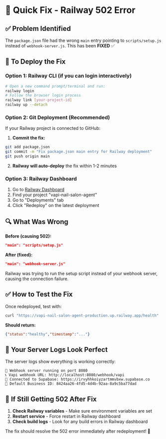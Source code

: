 # 🔧 Quick Fix - Railway 502 Error

## ✅ Problem Identified
The `package.json` file had the wrong `main` entry pointing to `scripts/setup.js` instead of `webhook-server.js`. This has been **FIXED** ✅

## 🚀 To Deploy the Fix

### Option 1: Railway CLI (if you can login interactively)
```bash
# Open a new command prompt/terminal and run:
railway login
# Follow the browser login process
railway link [your-project-id]
railway up --detach
```

### Option 2: Git Deployment (Recommended)
If your Railway project is connected to GitHub:

1. **Commit the fix:**
```bash
git add package.json
git commit -m "Fix package.json main entry for Railway deployment"
git push origin main
```

2. **Railway will auto-deploy** the fix within 1-2 minutes

### Option 3: Railway Dashboard
1. Go to [Railway Dashboard](https://railway.com)
2. Find your project "vapi-nail-salon-agent"
3. Go to "Deployments" tab
4. Click "Redeploy" on the latest deployment

## 🔍 What Was Wrong

**Before (causing 502):**
```json
"main": "scripts/setup.js"
```

**After (fixed):**
```json  
"main": "webhook-server.js"
```

Railway was trying to run the setup script instead of your webhook server, causing the connection failure.

## ✅ How to Test the Fix

Once redeployed, test with:
```bash
curl "https://vapi-nail-salon-agent-production.up.railway.app/health"
```

**Should return:**
```json
{"status":"healthy","timestamp":"..."}
```

## 🎯 Your Server Logs Look Perfect

The server logs show everything is working correctly:
```
🚀 Webhook server running on port 8080
📞 Vapi webhook URL: http://localhost:8080/webhook/vapi  
💾 Connected to Supabase: https://irvyhhkoiyzartmmvbxw.supabase.co
🏢 Default Business ID: 8424aa26-4fd5-4d4b-92aa-8a9c5ba77dad
```

## 🚨 If Still Getting 502 After Fix

1. **Check Railway variables** - Make sure environment variables are set
2. **Restart service** - Force restart in Railway dashboard  
3. **Check build logs** - Look for any build errors in Railway dashboard

The fix should resolve the 502 error immediately after redeployment! 🎉